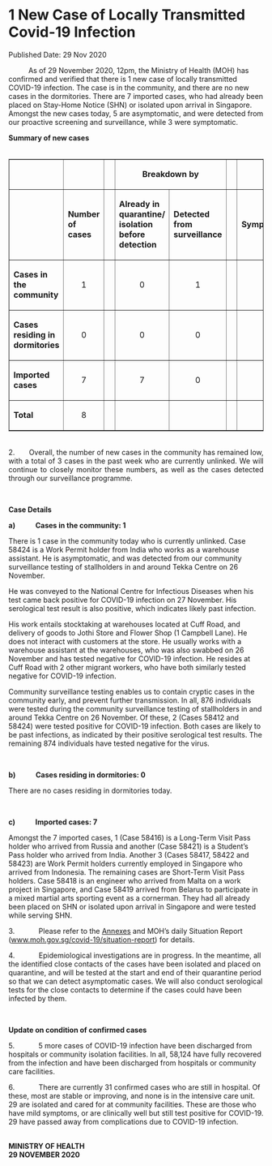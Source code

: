 <html>
    <meta http-equiv="Content-Type" content="text/html; charset=utf-8"/>
    <meta charset="utf-8"/>
    <title>1 New Case of Locally Transmitted Covid-19 Infection</title>
    <body><h1>1 New Case of Locally Transmitted Covid-19 Infection</h1>
    <p>Published Date: 29 Nov 2020</p> <p>&nbsp;&nbsp;&nbsp;&nbsp;&nbsp;&nbsp;&nbsp;&nbsp;&nbsp; As of 29 November 2020, 12pm, the Ministry of Health (MOH) has confirmed and verified that there is 1 new case of locally transmitted COVID-19 infection. The case is in the community, and there are no new cases in the dormitories. There are 7 imported cases, who had already been placed on Stay-Home Notice (SHN) or isolated upon arrival in Singapore. Amongst the new cases today, 5 are asymptomatic, and were detected from our proactive screening and surveillance, while 3 were symptomatic.&nbsp; </p><p><strong>Summary of new cases</strong><br>&nbsp;</p><table width="605" border="1" cellspacing="0" cellpadding="0"><tbody><tr><td width="129"><p align="right">&nbsp;</p></td><td width="60"><p>&nbsp;</p></td><td width="16" valign="top"><p>&nbsp;</p></td><td width="192" colspan="2"><p align="center"><strong>Breakdown by</strong></p></td><td width="16" valign="top"><p>&nbsp;</p></td><td width="192" colspan="2"><p align="center"><strong>Breakdown by</strong></p></td></tr><tr><td width="129"><p align="right">&nbsp;</p></td><td width="60"><p><strong>Number of cases</strong></p></td><td width="16" valign="top"><p>&nbsp;</p></td><td width="96"><p><strong>Already in quarantine/ isolation before detection</strong></p></td><td width="96"><p><strong>Detected from surveillance</strong></p></td><td width="16" valign="top"><p>&nbsp;</p></td><td width="96"><p><strong>Symptomatic</strong></p></td><td width="96"><p><strong>Asymptomatic</strong></p></td></tr><tr><td width="129"><p><strong>Cases in the community</strong></p></td><td width="60"><p align="center">1</p></td><td width="16" valign="top"><p align="center">&nbsp;</p></td><td width="96"><p align="center">0</p></td><td width="96"><p align="center">1</p></td><td width="16" valign="top"><p align="center">&nbsp;</p></td><td width="96"><p align="center">0</p></td><td width="96"><p align="center">1</p></td></tr><tr><td width="129"><p><strong>Cases residing in dormitories</strong></p></td><td width="60"><p align="center">0</p></td><td width="16" valign="top"><p align="center">&nbsp;</p></td><td width="96"><p align="center">0</p></td><td width="96"><p align="center">0</p></td><td width="16" valign="top"><p align="center">&nbsp;</p></td><td width="96"><p align="center">0</p></td><td width="96"><p align="center">0</p></td></tr><tr><td width="129"><p><strong>Imported cases</strong></p></td><td width="60"><p align="center">7</p></td><td width="16" valign="top"><p align="center">&nbsp;</p></td><td width="96"><p align="center">7</p></td><td width="96"><p align="center">0</p></td><td width="16" valign="top"><p align="center">&nbsp;</p></td><td width="96"><p align="center">3</p></td><td width="96"><p align="center">4</p></td></tr><tr><td width="129"><p><strong>Total</strong></p></td><td width="60"><p align="center">8</p></td><td width="16" valign="top"><p align="center">&nbsp;</p></td><td width="96"><p align="center">&nbsp;</p></td><td width="96"><p align="center">&nbsp;</p></td><td width="16" valign="top"><p align="center">&nbsp;</p></td><td width="96"><p align="center">&nbsp;</p></td><td width="96"><p align="center">&nbsp;</p></td></tr></tbody></table><p style="text-align: justify;"><br>2.&nbsp; &nbsp; &nbsp; &nbsp;Overall, the number of new cases in the community has remained low, with a total of 3 cases in the past week who are currently unlinked. We will continue to closely monitor these numbers, as well as the cases detected through our surveillance programme.</p><p>&nbsp;</p><p><strong>Case Details</strong></p><p><strong>a)&nbsp;&nbsp;&nbsp;&nbsp;&nbsp;&nbsp;&nbsp;&nbsp;&nbsp;&nbsp;&nbsp; Cases in the community: 1</strong></p><p>There is 1 case in the community today who is currently unlinked. Case 58424 is a Work Permit holder from India who works as a warehouse assistant. He is asymptomatic, and was detected from our community surveillance testing of stallholders in and around Tekka Centre on 26 November. </p><p>He was conveyed to the National Centre for Infectious Diseases when his test came back positive for COVID-19 infection on 27 November. His serological test result is also positive, which indicates likely past infection. </p><p>His work entails stocktaking at warehouses located at Cuff Road, and delivery of goods to Jothi Store and Flower Shop (1 Campbell Lane). He does not interact with customers at the store. He usually works with a warehouse assistant at the warehouses, who was also swabbed on 26 November and has tested negative for COVID-19 infection. He resides at Cuff Road with 2 other migrant workers, who have both similarly tested negative for COVID-19 infection. </p><p>Community surveillance testing enables us to contain cryptic cases in the community early, and prevent further transmission. In all, 876 individuals were tested during the community surveillance testing of stallholders in and around Tekka Centre on 26 November. Of these, 2 (Cases 58412 and 58424) were tested positive for COVID-19 infection. Both cases are likely to be past infections, as indicated by their positive serological test results. The remaining 874 individuals have tested negative for the virus. </p><p>&nbsp;</p><p><strong>b)&nbsp;&nbsp;&nbsp;&nbsp;&nbsp;&nbsp;&nbsp;&nbsp;&nbsp;&nbsp;&nbsp; Cases residing in dormitories: 0</strong></p><p>There are no cases residing in dormitories today. </p><p>&nbsp;</p><p><strong>c)&nbsp;&nbsp;&nbsp;&nbsp;&nbsp;&nbsp;&nbsp;&nbsp;&nbsp;&nbsp;&nbsp; Imported cases: 7</strong></p><p>Amongst the 7 imported cases, 1 (Case 58416) is a Long-Term Visit Pass holder who arrived from Russia and another (Case 58421) is a Student’s Pass holder who arrived from India. Another 3 (Cases 58417, 58422 and 58423) are Work Permit holders currently employed in Singapore who arrived from Indonesia. The remaining cases are Short-Term Visit Pass holders. Case 58418 is an engineer who arrived from Malta on a work project in Singapore, and Case 58419 arrived from Belarus to participate in a mixed martial arts sporting event as a cornerman. They had all already been placed on SHN or isolated upon arrival in Singapore and were tested while serving SHN.</p><p>3.&nbsp;&nbsp;&nbsp;&nbsp;&nbsp;&nbsp;&nbsp;&nbsp;&nbsp;&nbsp;&nbsp; Please refer to the <a title="Annexes" href="/docs/librariesprovider5/pressroom/press-releases/annex_29-nov.pdf?sfvrsn=3d203ed_2">Annexes</a>&nbsp;and MOH’s daily Situation Report (<a title="" href="http://www.moh.gov.sg/covid-19/situation-report" target="_blank" data-saferedirecturl="https://www.google.com/url?q=http://www.moh.gov.sg/covid-19/situation-report&amp;source=gmail&amp;ust=1606743770492000&amp;usg=AFQjCNH9vV_azau0fo5fcAi9WDnF8ka5kA">www.moh.gov.sg/covid-19/<wbr>situation-report</a>) for details. </p><p>4.&nbsp;&nbsp;&nbsp;&nbsp;&nbsp;&nbsp;&nbsp;&nbsp;&nbsp;&nbsp;&nbsp; Epidemiological investigations are in progress. In the meantime, all the identified close contacts of the cases have been isolated and placed on quarantine, and will be tested at the start and end of their quarantine period so that we can detect asymptomatic cases. We will also conduct serological tests for the close contacts to determine if the cases could have been infected by them.</p><p>&nbsp;</p><p><strong>Update on condition of confirmed cases</strong></p><p>5.&nbsp;&nbsp;&nbsp;&nbsp;&nbsp;&nbsp;&nbsp;&nbsp;&nbsp;&nbsp;&nbsp; 5 more cases of COVID-19 infection have been discharged from hospitals or community isolation facilities. In all, 58,124 have fully recovered from the infection and have been discharged from hospitals or community care facilities. </p><p>6.&nbsp;&nbsp;&nbsp;&nbsp;&nbsp;&nbsp;&nbsp;&nbsp;&nbsp;&nbsp;&nbsp; There are currently 31 confirmed cases who are still in hospital. Of these, most are stable or improving, and none is in the intensive care unit. 29 are isolated and cared for at community facilities. These are those who have mild symptoms, or are clinically well but still test positive for COVID-19. 29 have passed away from complications due to COVID-19 infection. </p><p><br><strong>MINISTRY OF HEALTH<br>29 NOVEMBER 2020</strong></p></body>
</html>